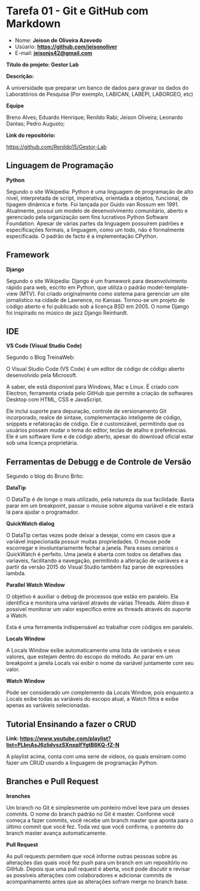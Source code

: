 # Tarefa 01 - Git e GitHub com Markdown

* Nome: **Jeison de Oliveira Azevedo**
* Usúario: **https://github.com/jeisonoliver**
* E-mail: **<jeisonjs42@gmail.com>**

**Título do projeto: Gestor Lab**

**Descrição:** 

A universidade que preparar um banco de dados para gravar os dados do Laboratórios de Pesquisa (Por exemplo, LABICAN, LABEPI, LABORGEO, etc)

**Equipe**

Breno Alves;
Eduardo Henrique;
Renildo Rabi;
Jeison Oliveira;
Leonardo Dantas;
Pedro Augusto;

**Link do repositório:**

https://github.com/Renildo15/Gestor-Lab

## Linguagem de Programação

**Python**

Segundo o site Wikipedia:
Python é uma linguagem de programação de alto nível, interpretada de script, imperativa, orientada a objetos, funcional, de tipagem dinâmica e forte. Foi lançada por Guido van Rossum em 1991. Atualmente, possui um modelo de desenvolvimento comunitário, aberto e gerenciado pela organização sem fins lucrativos Python Software Foundation. Apesar de várias partes da linguagem possuírem padrões e especificações formais, a linguagem, como um todo, não é formalmente especificada. O padrão de facto é a implementação CPython.


## Framework

**Django**

Segundo o site Wikipedia:
Django é um framework para desenvolvimento rápido para web, escrito em Python, que utiliza o padrão model-template-view (MTV). Foi criado originalmente como sistema para gerenciar um site jornalístico na cidade de Lawrence, no Kansas. Tornou-se um projeto de código aberto e foi publicado sob a licença BSD em 2005. O nome Django foi inspirado no músico de jazz Django Reinhardt.

## IDE

**VS Code (Visual Studio Code)**

Segundo o Blog TreinaWeb:

O Visual Studio Code (VS Code) é um editor de código de código aberto desenvolvido pela Microsoft.

A saber, ele está disponível para Windows, Mac e Linux. É criado com Electron, ferramenta criada pelo GitHub que permite a criação de softwares Desktop com HTML, CSS e JavaScript.

Ele inclui suporte para depuração, controle de versionamento Git incorporado, realce de sintaxe, complementação inteligente de código, snippets e refatoração de código. Ele é customizável, permitindo que os usuários possam mudar o tema do editor, teclas de atalho e preferências. Ele é um software livre e de código aberto, apesar do download oficial estar sob uma licença proprietária.

## Ferramentas de Debugg e de Controle de Versão

Segundo o blog do Bruno Brito:

**DataTip**

O DataTip é de longe o mais utilizado, pela natureza da sua facilidade. Basta parar em um breakpoint, passar o mouse sobre alguma variável e ele estará lá para ajudar o programador.

**QuickWatch dialog**

O DataTip certas vezes pode deixar a desejar, como em casos que a variável inspecionada possuir muitas propriedades. O mouse pode escorregar e involuntariamente fechar a janela. Para esses cenários o QuickWatch é perfeito. Uma janela é aberta com todos os detalhes das variaveis, facilitando a navegação, permitindo a alteração de variáveis e a partir da versão 2015 do Visual Studio também faz parse de expressões lambda.

**Parallel Watch Window**

O objetivo é auxiliar o debug de processos que estão em paralelo. Ela identifica e monitora uma variável através de várias Threads. Além disso é possivel monitorar um valor especifico entre as threads através do suporte a Watch.

Esta é uma ferramenta indispensável ao trabalhar com códigos em paralelo.

**Locals Window**

A Locals Window exibe automaticamente uma lista de variáveis e seus valores, que estejam dentro do escopo do método. Ao parar em um breakpoint a janela Locals vai exibir o nome da variável juntamente com seu valor.

**Watch Window**

Pode ser considerado um complemento da Locals Window, pois enquanto a Locals exibe todas as variáveis do escopo atual, a Watch filtra e exibe apenas as variáveis selecionadas.

## Tutorial Ensinando a fazer o CRUD
**Link: https://www.youtube.com/playlist?list=PLbnAsJ6zlidvszSXnxplfYgtB6KQ-fZ-N**

A playlist acima, conta com uma serie de videos, os quais ensinam como fazer um CRUD usando a linguagem de programação Python.

## Branches e Pull Request

**branches**

Um branch no Git é simplesmente um ponteiro móvel leve para um desses commits. O nome do branch padrão no Git é master. Conforme você começa a fazer commits, você recebe um branch master que aponta para o último commit que você fez. Toda vez que você confirma, o ponteiro do branch master avança automaticamente.

**Pull Request**

As pull requests permitem que você informe outras pessoas sobre as alterações das quais você fez push para um branch em um repositório no GitHub. Depois que uma pull request é aberta, você pode discutir e revisar as possíveis alterações com colaboradores e adicionar commits de acompanhamento antes que as alterações sofram merge no branch base.